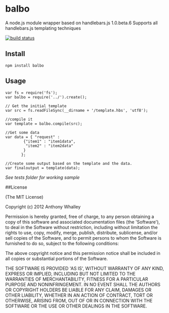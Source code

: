 # balbo

A node.js module wrapper based on handlebars.js 1.0.beta.6
Supports all handlebars.js templating techniques 

[![build status](https://secure.travis-ci.org/No9/balbo.png)](http://travis-ci.org/No9/balbo)

## Install 
```
npm install balbo
```

## Usage 

```
var fs = require('fs');
var balbo = require('../').create();

// Get the initial template
var src = fs.readFileSync(__dirname + '/template.hbs', 'utf8');

//compile it
var template = balbo.compile(src);

//Get some data
var data = { "request" : 
		{"item1" : "item1data",
		 "item2" : "item2data"	
		}
	   };

//Create some output based on the template and the data. 
var finaloutput = template(data);
```

*See tests folder for working sample*

##License

(The MIT License)

Copyright (c) 2012 Anthony Whalley

Permission is hereby granted, free of charge, to any person obtaining a copy of this software and associated documentation files (the 'Software'), to deal in the Software without restriction, including without limitation the rights to use, copy, modify, merge, publish, distribute, sublicense, and/or sell copies of the Software, and to permit persons to whom the Software is furnished to do so, subject to the following conditions:

The above copyright notice and this permission notice shall be included in all copies or substantial portions of the Software.

THE SOFTWARE IS PROVIDED 'AS IS', WITHOUT WARRANTY OF ANY KIND, EXPRESS OR IMPLIED, INCLUDING BUT NOT LIMITED TO THE WARRANTIES OF MERCHANTABILITY, FITNESS FOR A PARTICULAR PURPOSE AND NONINFRINGEMENT. IN NO EVENT SHALL THE AUTHORS OR COPYRIGHT HOLDERS BE LIABLE FOR ANY CLAIM, DAMAGES OR OTHER LIABILITY, WHETHER IN AN ACTION OF CONTRACT, TORT OR OTHERWISE, ARISING FROM, OUT OF OR IN CONNECTION WITH THE SOFTWARE OR THE USE OR OTHER DEALINGS IN THE SOFTWARE.
